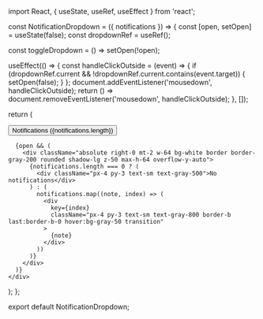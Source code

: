 import React, { useState, useRef, useEffect } from 'react';

const NotificationDropdown = ({ notifications }) => {
  const [open, setOpen] = useState(false);
  const dropdownRef = useRef();

  const toggleDropdown = () => setOpen(!open);

  useEffect(() => {
    const handleClickOutside = (event) => {
      if (dropdownRef.current && !dropdownRef.current.contains(event.target)) {
        setOpen(false);
      }
    };
    document.addEventListener('mousedown', handleClickOutside);
    return () => document.removeEventListener('mousedown', handleClickOutside);
  }, []);

  return (
    <div className="relative inline-block" ref={dropdownRef}>
      <button
        onClick={toggleDropdown}
        className="px-4 py-2 text-sm font-medium text-gray-700 bg-gray-100 border border-gray-300 rounded hover:bg-gray-200 transition"
      >
        Notifications ({notifications.length})
      </button>

      {open && (
        <div className="absolute right-0 mt-2 w-64 bg-white border border-gray-200 rounded shadow-lg z-50 max-h-64 overflow-y-auto">
          {notifications.length === 0 ? (
            <div className="px-4 py-3 text-sm text-gray-500">No notifications</div>
          ) : (
            notifications.map((note, index) => (
              <div
                key={index}
                className="px-4 py-3 text-sm text-gray-800 border-b last:border-b-0 hover:bg-gray-50 transition"
              >
                {note}
              </div>
            ))
          )}
        </div>
      )}
    </div>
  );
};

export default NotificationDropdown;